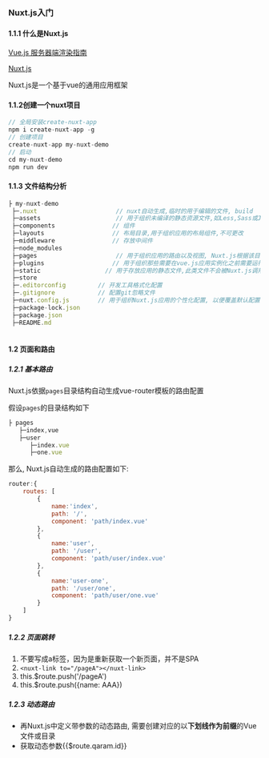 ### Nuxt.js入门

#### 1.1.1 什么是Nuxt.js

[Vue.js 服务器端渲染指南]([https://ssr.vuejs.org/zh/#%E4%BB%80%E4%B9%88%E6%98%AF%E6%9C%8D%E5%8A%A1%E5%99%A8%E7%AB%AF%E6%B8%B2%E6%9F%93-ssr-%EF%BC%9F](https://ssr.vuejs.org/zh/#什么是服务器端渲染-ssr-？))

[Nuxt.js](https://www.nuxtjs.cn/guide)

Nuxt.js是一个基于vue的通用应用框架

#### 1.1.2创建一个nuxt项目

```js
// 全局安装create-nuxt-app
npm i create-nuxt-app -g
// 创建项目
create-nuxt-app my-nuxt-demo
// 启动
cd my-nuxt-demo
npm run dev
```

#### 1.1.3 文件结构分析

```js
├ my-nuxt-demo 
 ├─.nuxt                      // nuxt自动生成,临时的用于编辑的文件, build
 ├─assets                     // 用于组织未编译的静态资源文件,如Less,Sass或JavaScript, 对于不需要通过webpack处理的静态资源文件, 可以放到 static 目录中
 ├─components                // 组件
 ├─layouts                   // 布局目录,用于组织应用的布局组件,不可更改
 ├─middleware                // 存放中间件
 ├─node_modules
 ├─pages					  // 用于组织应用的路由以及视图, Nuxt.js根据该目录结构自动生成对应的路由配置,文件名不可更改
 ├─plugins                   // 用于组织那些需要在vue.js应用实例化之前需要运行的JavaScript插件
 ├─static                  // 用于存放应用的静态文件,此类文件不会被Nuxt.js调用webpack进行构建编译处理,服务器启动的时候,该目录下的文件会映射到应用的根路径/下, 文件夹名不可更改
 ├─store				  
 ├─.editorconfig         // 开发工具格式化配置
 ├─.gitignore            // 配置git忽略文件
 ├─nuxt.config.js        // 用于组织Nuxt.js应用的个性化配置, 以便覆盖默认配置
 ├─package-lock.json
 ├─package.json
 ├─README.md
 
```

#### 1.2 页面和路由

##### 1.2.1 基本路由

Nuxt.js依据`pages`目录结构自动生成vue-router模板的路由配置

假设`pages`的目录结构如下

```js
├ pages
   ├─index,vue                     
   ├─user
      ├─index.vue
	  ├─one.vue
```

那么, Nuxt.js自动生成的路由配置如下:

```js
router:{
    routes: [
        {
            name:'index',
            path: '/',
            component: 'path/index.vue'
        },
        {
            name:'user',
            path: '/user',
            component: 'path/user/index.vue'
        },
        {
            name:'user-one',
            path: '/user/one',
            component: 'path/user/one.vue'
        }
    ]
}
```

##### 1.2.2 页面跳转

1. 不要写成a标签，因为是重新获取一个新页面，并不是SPA
2. `<nuxt-link to="/pageA"></nuxt-link>`
3. this.$route.push('/pageA')
4. this.$route.push({name: AAA})


##### 1.2.3 动态路由

+ 再Nuxt.js中定义带参数的动态路由, 需要创建对应的以**下划线作为前缀**的Vue文件或目录
+ 获取动态参数{{$route.qaram.id}}











































